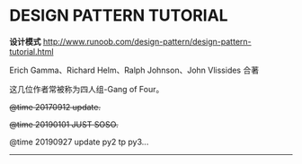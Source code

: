 # DESIGN PATTERN TUTORIAL
**设计模式**
http://www.runoob.com/design-pattern/design-pattern-tutorial.html

Erich Gamma、Richard Helm、Ralph Johnson、John Vlissides 合著

这几位作者常被称为四人组-Gang of Four。


~~@time 20170912 update.~~

~~@time 20190101 JUST SOSO.~~

@time 20190927 update py2 tp py3...
________
